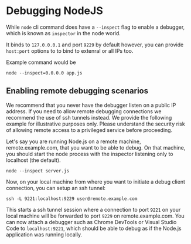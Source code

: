 # Debugging NodeJS

While `node` cli command does have a `--inspect` flag to enable a debugger, which is known as `inspector` in the node world.

It binds to `127.0.0.0.1` and port `9229` by default however, you can provide `host:port` options to to bind to extenral or all IPs too.

Example command would be

`node --inspect=0.0.0.0 app.js`

## Enabling remote debugging scenarios

We recommend that you never have the debugger listen on a public IP address. If you need to allow remote debugging connections we recommend the use of ssh tunnels instead. We provide the following example for illustrative purposes only. Please understand the security risk of allowing remote access to a privileged service before proceeding.

Let's say you are running Node.js on a remote machine, remote.example.com, that you want to be able to debug. On that machine, you should start the node process with the inspector listening only to localhost (the default).

`node --inspect server.js`

Now, on your local machine from where you want to initiate a debug client connection, you can setup an ssh tunnel:

`ssh -L 9221:localhost:9229 user@remote.example.com`

This starts a ssh tunnel session where a connection to port `9221` on your local machine will be forwarded to port `9229` on remote.example.com. You can now attach a debugger such as Chrome DevTools or Visual Studio Code to `localhost:9221`, which should be able to debug as if the Node.js application was running locally.
